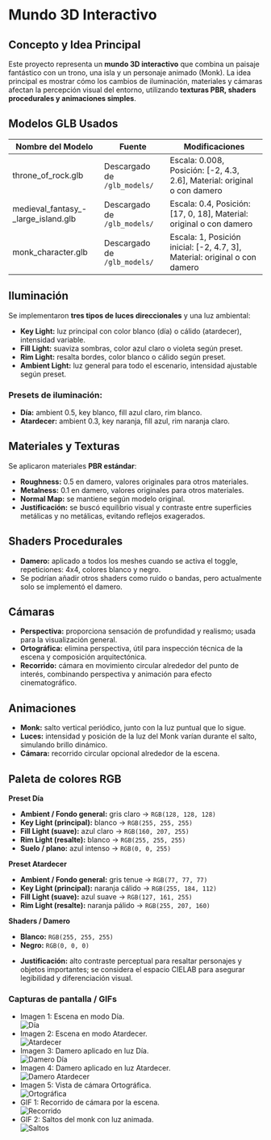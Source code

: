 # Mundo 3D Interactivo

## Concepto y Idea Principal
Este proyecto representa un **mundo 3D interactivo** que combina un paisaje fantástico con un trono, una isla y un personaje animado (Monk). La idea principal es mostrar cómo los cambios de iluminación, materiales y cámaras afectan la percepción visual del entorno, utilizando **texturas PBR, shaders procedurales y animaciones simples**.

## Modelos GLB Usados
| Nombre del Modelo | Fuente | Modificaciones |
|------------------|--------|----------------|
| throne_of_rock.glb | Descargado de `/glb_models/` | Escala: 0.008, Posición: [-2, 4.3, 2.6], Material: original o con damero |
| medieval_fantasy_-_large_island.glb | Descargado de `/glb_models/` | Escala: 0.4, Posición: [17, 0, 18], Material: original o con damero |
| monk_character.glb | Descargado de `/glb_models/` | Escala: 1, Posición inicial: [-2, 4.7, 3], Material: original o con damero |

## Iluminación
Se implementaron **tres tipos de luces direccionales** y una luz ambiental:
- **Key Light:** luz principal con color blanco (día) o cálido (atardecer), intensidad variable.
- **Fill Light:** suaviza sombras, color azul claro o violeta según preset.
- **Rim Light:** resalta bordes, color blanco o cálido según preset.
- **Ambient Light:** luz general para todo el escenario, intensidad ajustable según preset.

### Presets de iluminación:
- **Día:** ambient 0.5, key blanco, fill azul claro, rim blanco.
- **Atardecer:** ambient 0.3, key naranja, fill azul, rim naranja claro.

## Materiales y Texturas
Se aplicaron materiales **PBR estándar**:
- **Roughness:** 0.5 en damero, valores originales para otros materiales.
- **Metalness:** 0.1 en damero, valores originales para otros materiales.
- **Normal Map:** se mantiene según modelo original.
- **Justificación:** se buscó equilibrio visual y contraste entre superficies metálicas y no metálicas, evitando reflejos exagerados.

## Shaders Procedurales
- **Damero:** aplicado a todos los meshes cuando se activa el toggle, repeticiones: 4x4, colores blanco y negro.
- Se podrían añadir otros shaders como ruido o bandas, pero actualmente solo se implementó el damero.

## Cámaras
- **Perspectiva:** proporciona sensación de profundidad y realismo; usada para la visualización general.
- **Ortográfica:** elimina perspectiva, útil para inspección técnica de la escena y composición arquitectónica.
- **Recorrido:** cámara en movimiento circular alrededor del punto de interés, combinando perspectiva y animación para efecto cinematográfico.

## Animaciones
- **Monk:** salto vertical periódico, junto con la luz puntual que lo sigue.
- **Luces:** intensidad y posición de la luz del Monk varían durante el salto, simulando brillo dinámico.
- **Cámara:** recorrido circular opcional alrededor de la escena.

## Paleta de colores RGB

**Preset Día**

* **Ambient / Fondo general:** gris claro → `RGB(128, 128, 128)`
* **Key Light (principal):** blanco → `RGB(255, 255, 255)`
* **Fill Light (suave):** azul claro → `RGB(160, 207, 255)`
* **Rim Light (resalte):** blanco → `RGB(255, 255, 255)`
* **Suelo / plano:** azul intenso → `RGB(0, 0, 255)`

**Preset Atardecer**

* **Ambient / Fondo general:** gris tenue → `RGB(77, 77, 77)`
* **Key Light (principal):** naranja cálido → `RGB(255, 184, 112)`
* **Fill Light (suave):** azul suave → `RGB(127, 161, 255)`
* **Rim Light (resalte):** naranja pálido → `RGB(255, 207, 160)`

**Shaders / Damero**

* **Blanco:** `RGB(255, 255, 255)`
* **Negro:** `RGB(0, 0, 0)`

- **Justificación:** alto contraste perceptual para resaltar personajes y objetos importantes; se considera el espacio CIELAB para asegurar legibilidad y diferenciación visual.

### Capturas de pantalla / GIFs
- Imagen 1: Escena en modo Día.  <br>
![Día](threejs/Capturas/Dia.png)<br>
- Imagen 2: Escena en modo Atardecer.  <br>
![Atardecer](threejs/Capturas/Tarde.png)<br>
- Imagen 3: Damero aplicado en luz Día.  <br>
![Damero Día](threejs/Capturas/DameroDia.png)<br>
- Imagen 4: Damero aplicado en luz Atardecer.  <br>
![Damero Atardecer](threejs/Capturas/DameroTarde.png)<br>
- Imagen 5: Vista de cámara Ortográfica.  <br>
![Ortográfica](threejs/Capturas/Ortografica.png)<br>
- GIF 1: Recorrido de cámara por la escena.  <br>
![Recorrido](threejs/Capturas/Recorrido.gif)<br>
- GIF 2: Saltos del monk con luz animada.  <br>
![Saltos](threejs/Capturas/Saltos.gif)<br>
